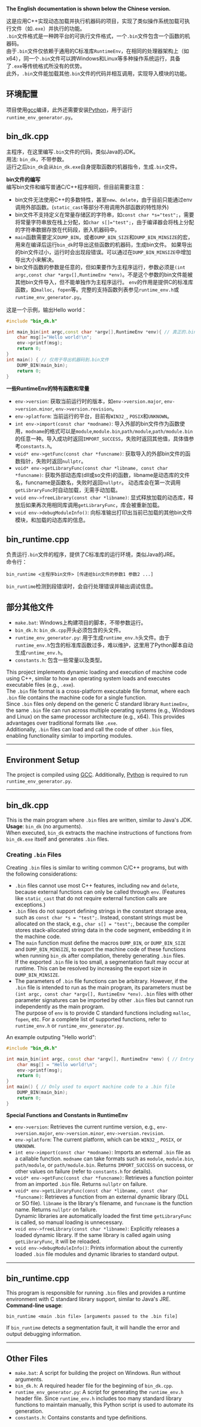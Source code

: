 **The English documentation is shown below the Chinese version.**

这是应用C++实现动态加载并执行机器码的项目，实现了类似操作系统加载可执行文件（如`.exe`）并执行的功能。  
`.bin`文件格式是一种跨平台的可执行文件格式，一个`.bin`文件包含一个函数的机器码。  
由于`.bin`文件仅依赖于通用的C标准库`RuntimeEnv`，在相同的处理器架构上（如x64），同一个`.bin`文件可以跨Windows和Linux等多种操作系统运行，具备了`.exe`等传统格式所没有的优势。  
此外，`.bin`文件能加载其他`.bin`文件的代码并相互调用，实现导入模块的功能。  

## 环境配置

项目使用[gcc](https://gcc.gnu.org/)编译，此外还需要安装[Python](https://www.python.org)，用于运行`runtime_env_generator.py`。  

## bin_dk.cpp

主程序，在这里编写`.bin`文件的代码，类似Java的JDK。  
用法: `bin_dk`，不带参数。  
运行之后`bin_dk`会从`bin_dk.exe`自身提取函数的机器指令，生成`.bin`文件。  

**bin文件的编写**  
编写bin文件和编写普通C/C++程序相同，但目前需要注意：  
- bin文件无法使用C++的多数特性，甚至`new`、`delete`，由于目前只能通过env调用外部函数。(`static_cast`等部分不用调用外部函数的特性除外)
- bin文件不支持定义在常量存储区的字符串，如`const char *s="test";`，需要将常量字符串放在栈上分配，如`char s[]="test";`，由于编译器会将栈上分配的字符串数据存放在代码段，嵌入机器码中。
- `main`函数需要定义`DUMP_BIN`，或者`DUMP_BIN_SIZE`和`DUMP_BIN_MINSIZE`的宏，用来在编译后运行`bin_dk`时导出这些函数的机器码，生成bin文件。
如果导出的bin文件过小，运行时会出现段错误。可以通过在`DUMP_BIN_MINSIZE`中增加导出大小来解决。
- bin文件函数的参数是任意的，但如果要作为主程序运行，参数必须是`(int argc,const char *argv[],RuntimeEnv *env)`。不是这个参数的bin文件能被其他bin文件导入，但不能单独作为主程序运行。
`env`的作用是提供C的标准库函数，如`malloc`，`fopen`等。完整的支持函数列表参见`runtime_env.h`或`runtime_env_generator.py`。

这是一个示例，输出Hello world：  
```cpp
#include "bin_dk.h"

int main_bin(int argc,const char *argv[],RuntimeEnv *env){ // 真正的.bin文件的入口函数
    char msg[]="Hello world!\n";
    env->printf(msg);
    return 0;
}
int main() { // 仅用于导出机器码到.bin文件
    DUMP_BIN(main_bin);
    return 0;
}
```
**一些RuntimeEnv的特有函数和常量**
- `env->version`: 获取当前运行时的版本，如`env->version.major`, `env->version.minor`, `env->version.revision`。
- `env->platform`: 当前运行的平台，目前有`WIN32_`, `POSIX`和`UNKNOWN`。
- `int env->import(const char *modname)`: 导入外部的bin文件作为函数使用，`modname`的格式可以是`module`,`module.bin`,`path/module`,`path/module.bin`的任意一种。导入成功时返回`IMPORT_SUCCESS`，失败时返回其他值，具体值参考`constants.h`。
- `void* env->getFunc(const char *funcname)`: 获取导入的外部bin文件的函数指针，失败时返回`nullptr`。
- `void* env->getLibraryFunc(const char *libname, const char *funcname)`: 获取外部动态库(dll或so文件)的函数，libname是动态库的文件名，funcname是函数名，失败时返回`nullptr`。
动态库会在第一次调用`getLibraryFunc`时自动加载，无需手动加载。
- `void env->freeLibrary(const char *libname)`: 显式释放加载的动态库，释放后如果再次用相同库调用`getLibraryFunc`，库会被重新加载。
- `void env->debugModuleInfo()`: 向标准输出打印出当前已加载的其他bin文件模块，和加载的动态库的信息。

## bin_runtime.cpp

负责运行`.bin`文件的程序，提供了C标准库的运行环境，类似Java的JRE。  
命令行：
```
bin_runtime <主程序bin文件> [传递给bin文件的参数1 参数2 ...]
```
`bin_runtime`检测到段错误时，会自行处理错误并输出调试信息。  

## 部分其他文件

- `make.bat`: Windows上构建项目的脚本，不带参数运行。
- `bin_dk.h`: `bin_dk.cpp`开头必须包含的头文件。
- `runtime_env_generator.py`: 用于生成`runtime_env.h`头文件。由于`runtime_env.h`包含的标准库函数过多，难以维护，这里用了Python脚本自动生成`runtime_env.h`。
- `constants.h`: 包含一些常量以及类型。


This project implements dynamic loading and execution of machine code using C++, similar to how an operating system loads and executes executable files (e.g., `.exe`).  
The `.bin` file format is a cross-platform executable file format, where each `.bin` file contains the machine code for a single function.  
Since `.bin` files only depend on the generic C standard library `RuntimeEnv`, the same `.bin` file can run across multiple operating systems (e.g., Windows and Linux) on the same processor architecture (e.g., x64). This provides advantages over traditional formats like `.exe`.  
Additionally, `.bin` files can load and call the code of other `.bin` files, enabling functionality similar to importing modules.

---

## Environment Setup

The project is compiled using [GCC](https://gcc.gnu.org/). Additionally, [Python](https://www.python.org) is required to run `runtime_env_generator.py`.  

---

## bin_dk.cpp

This is the main program where `.bin` files are written, similar to Java's JDK.  
**Usage**: `bin_dk` (no arguments).  
When executed, `bin_dk` extracts the machine instructions of functions from `bin_dk.exe` itself and generates `.bin` files.

### **Creating `.bin` Files**

Creating `.bin` files is similar to writing common C/C++ programs, but with the following considerations:

- `.bin` files cannot use most C++ features, including `new` and `delete`, because external functions can only be called through `env`. (Features like `static_cast` that do not require external function calls are exceptions.)
- `.bin` files do not support defining strings in the constant storage area, such as `const char *s = "test";`. Instead, constant strings must be allocated on the stack, e.g., `char s[] = "test";`, because the compiler stores stack-allocated string data in the code segment, embedding it in the machine code.
- The `main` function must define the macros `DUMP_BIN`, or `DUMP_BIN_SIZE` and `DUMP_BIN_MINSIZE`, to export the machine code of these functions when running `bin_dk` after compilation, thereby generating `.bin` files.  
  If the exported `.bin` file is too small, a segmentation fault may occur at runtime. This can be resolved by increasing the export size in `DUMP_BIN_MINSIZE`.
- The parameters of `.bin` file functions can be arbitrary. However, if the `.bin` file is intended to run as the main program, its parameters must be `(int argc, const char *argv[], RuntimeEnv *env)`. `.bin` files with other parameter signatures can be imported by other `.bin` files but cannot run independently as the main program.  
  The purpose of `env` is to provide C standard functions including `malloc`, `fopen`, etc. For a complete list of supported functions, refer to `runtime_env.h` or `runtime_env_generator.py`.

An example outputing "Hello world": 
```cpp
#include "bin_dk.h"

int main_bin(int argc, const char *argv[], RuntimeEnv *env) { // Entry point for the actual .bin file
    char msg[] = "Hello world!\n";
    env->printf(msg);
    return 0;
}
int main() { // Only used to export machine code to a .bin file
    DUMP_BIN(main_bin);
    return 0;
}
```

**Special Functions and Constants in RuntimeEnv**
- `env->version`: Retrieves the current runtime version, e.g., `env->version.major`, `env->version.minor`, `env->version.revision`.
- `env->platform`: The current platform, which can be `WIN32_`, `POSIX`, or `UNKNOWN`.
- `int env->import(const char *modname)`: Imports an external `.bin` file as a callable function. `modname` can take formats such as `module`, `module.bin`, `path/module`, or `path/module.bin`. Returns `IMPORT_SUCCESS` on success, or other values on failure (refer to `constants.h` for details).
- `void* env->getFunc(const char *funcname)`: Retrieves a function pointer from an imported `.bin` file. Returns `nullptr` on failure.
- `void* env->getLibraryFunc(const char *libname, const char *funcname)`: Retrieves a function from an external dynamic library (DLL or SO file). `libname` is the library's filename, and `funcname` is the function name. Returns `nullptr` on failure.  
  Dynamic libraries are automatically loaded the first time `getLibraryFunc` is called, so manual loading is unnecessary.
- `void env->freeLibrary(const char *libname)`: Explicitly releases a loaded dynamic library. If the same library is called again using `getLibraryFunc`, it will be reloaded.
- `void env->debugModuleInfo()`: Prints information about the currently loaded `.bin` file modules and dynamic libraries to standard output.

---

## bin_runtime.cpp

This program is responsible for running `.bin` files and provides a runtime environment with C standard library support, similar to Java's JRE.  
**Command-line usage**:
```
bin_runtime <main .bin file> [arguments passed to the .bin file]
```
If `bin_runtime` detects a segmentation fault, it will handle the error and output debugging information.

---

## Other Files

- `make.bat`: A script for building the project on Windows. Run without arguments.
- `bin_dk.h`: A required header file for the beginning of `bin_dk.cpp`.
- `runtime_env_generator.py`: A script for generating the `runtime_env.h` header file. Since `runtime_env.h` includes too many standard library functions to maintain manually, this Python script is used to automate its generation.
- `constants.h`: Contains constants and type definitions.

